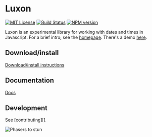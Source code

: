 # Luxon

[![MIT License][license-image]][license] [![Build Status][travis-image]][travis-url] [![NPM version][npm-version-image]][npm-url]


Luxon is an experimental library for working with dates and times in Javascript. For a brief intro, see the [homepage](http://isaaccambron.com/luxon). There's a demo [here](http://isaaccambron.com/luxon/demo/global.html).

## Download/install

[Download/install instructions](http://isaaccambron.com/luxon/docs/manual/design/install.html)

## Documentation

[Docs](http://isaaccambron.com/luxon/docs/)

## Development

See [contributing][].

![Phasers to stun][phasers-image]

[license-image]: http://img.shields.io/badge/license-MIT-blue.svg?style=flat-square
[license]: LICENSE.md

[travis-url]: http://travis-ci.org/icambron/luxon
[travis-image]: http://img.shields.io/travis/icambron/luxon/master.svg?style=flat-square

[npm-url]: https://npmjs.org/package/luxon
[npm-version-image]: http://img.shields.io/npm/v/luxon.svg?style=flat-square


[phasers-image]: https://img.shields.io/badge/phasers-stun-brightgreen.svg?style=flat-square
